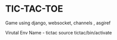# TIC-TAC-TOE

Game using django, websocket, channels , asgiref

  Virutal Env Name - tictac
  source tictac/bin/activate
  

